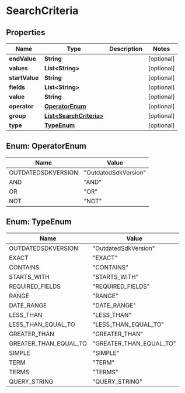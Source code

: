 
# SearchCriteria

## Properties
Name | Type | Description | Notes
------------ | ------------- | ------------- | -------------
**endValue** | **String** |  |  [optional]
**values** | **List&lt;String&gt;** |  |  [optional]
**startValue** | **String** |  |  [optional]
**fields** | **List&lt;String&gt;** |  |  [optional]
**value** | **String** |  |  [optional]
**operator** | [**OperatorEnum**](#OperatorEnum) |  |  [optional]
**group** | [**List&lt;SearchCriteria&gt;**](SearchCriteria.md) |  |  [optional]
**type** | [**TypeEnum**](#TypeEnum) |  |  [optional]


<a name="OperatorEnum"></a>
## Enum: OperatorEnum
Name | Value
---- | -----
OUTDATEDSDKVERSION | &quot;OutdatedSdkVersion&quot;
AND | &quot;AND&quot;
OR | &quot;OR&quot;
NOT | &quot;NOT&quot;


<a name="TypeEnum"></a>
## Enum: TypeEnum
Name | Value
---- | -----
OUTDATEDSDKVERSION | &quot;OutdatedSdkVersion&quot;
EXACT | &quot;EXACT&quot;
CONTAINS | &quot;CONTAINS&quot;
STARTS_WITH | &quot;STARTS_WITH&quot;
REQUIRED_FIELDS | &quot;REQUIRED_FIELDS&quot;
RANGE | &quot;RANGE&quot;
DATE_RANGE | &quot;DATE_RANGE&quot;
LESS_THAN | &quot;LESS_THAN&quot;
LESS_THAN_EQUAL_TO | &quot;LESS_THAN_EQUAL_TO&quot;
GREATER_THAN | &quot;GREATER_THAN&quot;
GREATER_THAN_EQUAL_TO | &quot;GREATER_THAN_EQUAL_TO&quot;
SIMPLE | &quot;SIMPLE&quot;
TERM | &quot;TERM&quot;
TERMS | &quot;TERMS&quot;
QUERY_STRING | &quot;QUERY_STRING&quot;



